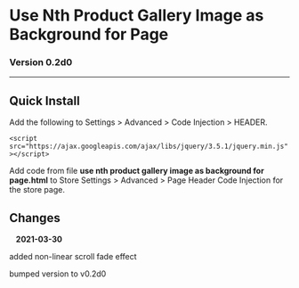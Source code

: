 # Use Nth Product Gallery Image as Background for Page

### Version 0.2d0

---

## Quick Install

Add the following to Settings > Advanced > Code Injection > HEADER.

`<script src="https://ajax.googleapis.com/ajax/libs/jquery/3.5.1/jquery.min.js"></script>`

Add code from file **use nth product gallery image as background for page.html**
to Store Settings > Advanced > Page Header Code Injection for the store page.

## Changes

&nbsp;&nbsp; **2021-03-30**

<p style="margin-left : 2em;">

  added non-linear scroll fade effect
  
  </p>

<p style="margin-left : 2em;">

  bumped version to v0.2d0
  
  </p>
